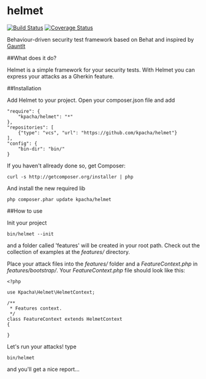 helmet
======

[![Build Status](https://api.travis-ci.org/kpacha/helmet.png?branch=master)](https://travis-ci.org/kpacha/helmet) [![Coverage Status](https://coveralls.io/repos/kpacha/helmet/badge.png?branch=master)](https://coveralls.io/r/kpacha/helmet?branch=master)

Behaviour-driven security test framework based on Behat and inspired by [Gauntlt](http://gauntlt.org/)

##What does it do?

Helmet is a simple framework for your security tests. With Helmet you can express your attacks as a Gherkin feature.

##Installation

Add Helmet to your project. Open your composer.json file and add

    "require": {
        "kpacha/helmet": "*"
    },
    "repositories": [
        {"type": "vcs", "url": "https://github.com/kpacha/helmet"}
    ],
    "config": {
        "bin-dir": "bin/"
    }

If you haven't allready done so, get Composer:

    curl -s http://getcomposer.org/installer | php

And install the new required lib

    php composer.phar update kpacha/helmet

##How to use

Init your project

    bin/helmet --init
    
and a folder called 'features' will be created in your root path. Check out the collection of examples at the _features/_ directory.

Place your attack files into the _features/_ folder and a _FeatureContext.php_ in _features/bootstrap/_. Your _FeatureContext.php_ file should look like this:

    <?php

    use Kpacha\Helmet\HelmetContext;

    /**
     * Features context.
     */
    class FeatureContext extends HelmetContext
    {

    }

Let's run your attacks! type 

    bin/helmet

and you'll get a nice report...
